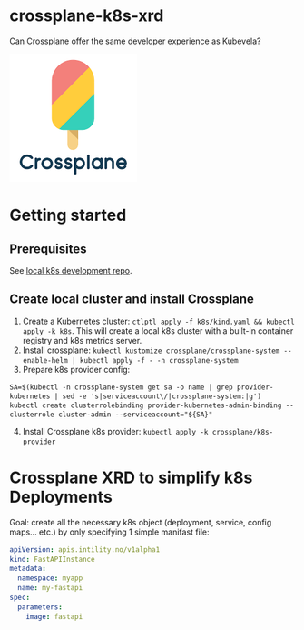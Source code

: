 # crossplane-k8s-xrd

Can Crossplane offer the same developer experience as Kubevela?

![Crossplane](logo/crossplane.png)

# Getting started

## Prerequisites

See [local k8s development repo]().

## Create local cluster and install Crossplane

1. Create a Kubernetes cluster: `ctlptl apply -f k8s/kind.yaml && kubectl apply -k k8s`. This will create a local k8s cluster with a built-in container registry and k8s metrics server.
2. Install crossplane: `kubectl kustomize crossplane/crossplane-system --enable-helm | kubectl apply -f - -n crossplane-system`
3. Prepare k8s provider config:
```
SA=$(kubectl -n crossplane-system get sa -o name | grep provider-kubernetes | sed -e 's|serviceaccount\/|crossplane-system:|g')
kubectl create clusterrolebinding provider-kubernetes-admin-binding --clusterrole cluster-admin --serviceaccount="${SA}"
```
4. Install Crossplane k8s provider: `kubectl apply -k crossplane/k8s-provider`

# Crossplane XRD to simplify k8s Deployments

Goal: create all the necessary k8s object (deployment, service, config maps... etc.) by only specifying 1 simple manifast file:

```yaml
apiVersion: apis.intility.no/v1alpha1
kind: FastAPIInstance
metadata:
  namespace: myapp
  name: my-fastapi
spec:
  parameters:
    image: fastapi
```